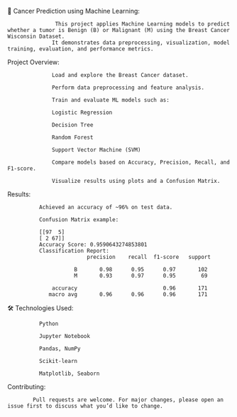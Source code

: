 🧬 Cancer Prediction using Machine Learning:

                   This project applies Machine Learning models to predict whether a tumor is Benign (B) or Malignant (M) using the Breast Cancer Wisconsin Dataset. 
                  It demonstrates data preprocessing, visualization, model training, evaluation, and performance metrics.

Project Overview:

                  Load and explore the Breast Cancer dataset.
                  
                  Perform data preprocessing and feature analysis.
                  
                  Train and evaluate ML models such as:
                  
                  Logistic Regression
                  
                  Decision Tree
                  
                  Random Forest
                  
                  Support Vector Machine (SVM)
                  
                  Compare models based on Accuracy, Precision, Recall, and F1-score.
                  
                  Visualize results using plots and a Confusion Matrix.
Results:

              Achieved an accuracy of ~96% on test data.

              Confusion Matrix example:

              [[97  5]
              [ 2 67]]
              Accuracy Score: 0.9590643274853801
              Classification Report:
                             precision    recall  f1-score   support
              
                         B       0.98      0.95      0.97       102
                         M       0.93      0.97      0.95        69
              
                  accuracy                           0.96       171
                 macro avg       0.96      0.96      0.96       171
🛠️ Technologies Used:

              Python
              
              Jupyter Notebook
              
              Pandas, NumPy
              
              Scikit-learn
              
              Matplotlib, Seaborn
Contributing:

            Pull requests are welcome. For major changes, please open an issue first to discuss what you’d like to change.
